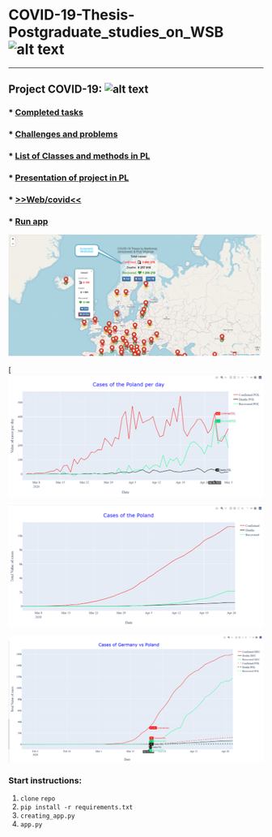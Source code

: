 # COVID-19-Thesis-Postgraduate_studies_on_WSB ![alt text](https://poplawski.legal/wp-content/uploads/2017/08/Tydzie%C5%84-Mediacji-WSB-Adwokat-Szczecin-Adam-Pop%C5%82awski.jpg "Logo WSB")
------------------------------------

## Project COVID-19: ![alt text](https://s3.amazonaws.com/ae-lane-report/wp-content/uploads/2020/03/16140821/Document.jpeg "COVID_19")


### * [Completed tasks](https://github.com/janiszewskibartlomiej/COVID-19-Thesis-Postgraduate_studies_on_WSB/blob/master/docs/completed_tasks.md) 

### * [Challenges and problems](https://github.com/janiszewskibartlomiej/COVID-19-Thesis-Postgraduate_studies_on_WSB/blob/master/docs/challenges_and_problems.md)

### * [List of Classes and methods in PL](https://github.com/janiszewskibartlomiej/COVID-19-Thesis-Postgraduate_studies_on_WSB/blob/master/docs/list_of_classes_and_methods.md)

### * [Presentation of project in PL](https://github.com/janiszewskibartlomiej/COVID-19-Thesis-Postgraduate_studies_on_WSB/blob/master/docs/WSB_prezentacja_pracy_dyplomowej.pptx)
      
### * [>>Web/covid<<](https://janiszewskibartlomiej.github.io/COVID-19-Thesis-Postgraduate_studies_on_WSB/)

### * [Run app](https://github.com/janiszewskibartlomiej/COVID-19-Thesis-Postgraduate_studies_on_WSB#start-instructions)

[![Map of covid](https://github.com/janiszewskibartlomiej/COVID-19-Thesis-Postgraduate_studies_on_WSB/blob/master/docs/img/2020-05-06_13h16_10.png "img map")](https://janiszewskibartlomiej.github.io/COVID-19-Thesis-Postgraduate_studies_on_WSB/)

[![Graph of Poland per day](https://github.com/janiszewskibartlomiej/COVID-19-Thesis-Postgraduate_studies_on_WSB/blob/master/docs/img/2020-05-05_15h42_00.png)

[![Graph of Poland](https://github.com/janiszewskibartlomiej/COVID-19-Thesis-Postgraduate_studies_on_WSB/blob/master/docs/img/2020-04-27_00h16_13.png)](http://cadillac.pl/covid/poland.html)

[![Graph of Germany vs Poland](https://github.com/janiszewskibartlomiej/COVID-19-Thesis-Postgraduate_studies_on_WSB/blob/master/docs/img/2020-04-29_09h34_51.png)](http://cadillac.pl/covid/germany_vs_poland.html)


### Start instructions:

1. `clone` `repo`
2. `pip install -r requirements.txt`
3. `creating_app.py`
4. `app.py`
